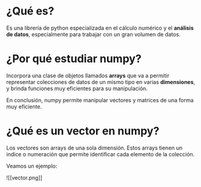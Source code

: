 # ¿Qué es?
Es una librería de python especializada en el cálculo numérico y el **análisis de datos**, especialmente para trabajar con un gran volumen de datos.

# ¿Por qué estudiar numpy?
Incorpora una clase de objetos llamados **arrays** que va a permitir representar colecciones de datos de un mismo tipo en varias **dimensiones**,  y brinda funciones muy eficientes para su manipulación.

En conclusión, numpy permite manipular vectores y matrices de una forma muy eficiente.

# ¿Qué es un vector en numpy?
Los vectores son arrays de una sola dimensión. Estos arrays tienen un indice o numeración que permite identificar cada elemento de la colección.

Veamos un ejemplo:

![[vector.png]]

